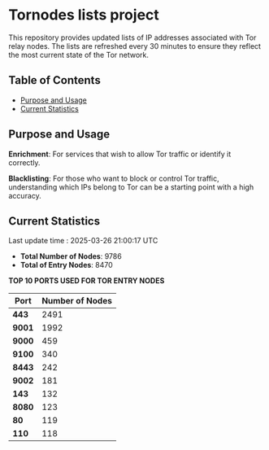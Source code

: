 # Tornodes lists project

This repository provides updated lists of IP addresses associated with Tor relay nodes. The lists are refreshed every 30 minutes to ensure they reflect the most current state of the Tor network.

## Table of Contents

- [Purpose and Usage](#purpose-and-usage)
- [Current Statistics](#current-statistics)


## Purpose and Usage

**Enrichment**: For services that wish to allow Tor traffic or identify it correctly.

**Blacklisting**: For those who want to block or control Tor traffic, understanding which IPs belong to Tor can be a starting point with a high accuracy.

## Current Statistics

Last update time : 2025-03-26 21:00:17 UTC

- **Total Number of Nodes**: 9786
- **Total of Entry Nodes**: 8470

**TOP 10 PORTS USED FOR TOR ENTRY NODES**

| **Port** | **Number of Nodes** |
|------|-----------------|
| **443**   | 2491  |
| **9001**   | 1992  |
| **9000**   | 459  |
| **9100**   | 340  |
| **8443**   | 242  |
| **9002**   | 181  |
| **143**   | 132  |
| **8080**   | 123  |
| **80**   | 119  |
| **110**   | 118  |

